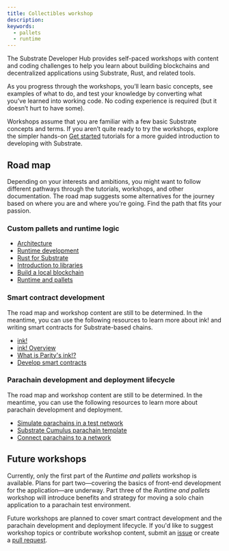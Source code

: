 ```yaml
---
title: Collectibles workshop
description:
keywords:
  - pallets
  - runtime
---
```


The Substrate Developer Hub provides self-paced workshops with content and coding challenges to help you learn about building blockchains and decentralized applications using Substrate, Rust, and related tools.

As you progress through the workshops, you’ll learn basic concepts, see examples of what to do, and test your knowledge by converting what you’ve learned into working code.
No coding experience is required (but it doesn’t hurt to have some).

Workshops assume that you are familiar with a few basic Substrate concepts and terms.
If you aren’t quite ready to try the workshops, explore the simpler hands-on [Get started](https://docs.substrate.io/tutorials/build-a-blockchain/) tutorials for a more guided introduction to developing with Substrate.

## Road map

Depending on your interests and ambitions, you might want to follow different pathways through the tutorials, workshops, and other documentation.
The road map suggests some alternatives for the journey based on where you are and where you're going.
Find the path that fits your passion.

### Custom pallets and runtime logic

- [Architecture](/learn/architecture/)
- [Runtime development](/learn/runtime-development/)
- [Rust for Substrate](/learn/rust-basics/)
- [Introduction to libraries](/build/libraries/)
- [Build a local blockchain](/tutorials/build-a-blockchain/build-local-blockchain/)
- [Runtime and pallets](/tutorials/collectibles-workshop/runtime-and-pallets/)

### Smart contract development

The road map and workshop content are still to be determined.
In the meantime, you can use the following resources to learn more about ink! and writing smart contracts for Substrate-based chains.

- [ink!](https://paritytech.github.io/ink/)
- [ink! Overview](https://use.ink/)
- [What is Parity's ink!?](https://www.parity.io/blog/what-is-paritys-ink)
- [Develop smart contracts](/tutorials/smart-contracts/)

### Parachain development and deployment lifecycle

The road map and workshop content are still to be determined.
In the meantime, you can use the following resources to learn more about parachain development and deployment.

- [Simulate parachains in a test network](/test/simulate-parachains/)
- [Substrate Cumulus parachain template](https://github.com/substrate-developer-hub/substrate-parachain-template)
- [Connect parachains to a network](tutorials/build-a-parachain/)

## Future workshops

Currently, only the first part of the _Runtime and pallets_ workshop is available.
Plans for part two—covering the basics of front-end development for the application—are underway.
Part three of the _Runtime and pallets_ workshop will introduce benefits and strategy for moving a solo chain application to a parachain test environment.

Future workshops are planned to cover smart contract development and the parachain development and deployment lifecycle.
If you'd like to suggest workshop topics or contribute workshop content, submit an [issue](https://github.com/substrate-developer-hub/substrate-docs/issues) or create a [pull request](https://github.com/substrate-developer-hub/substrate-docs/pulls).
